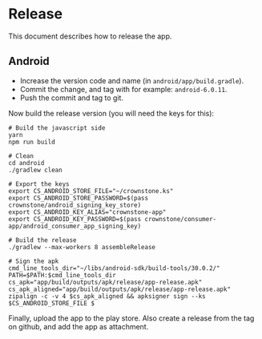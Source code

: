 # Release

This document describes how to release the app.

## Android

- Increase the version code and name (in `android/app/build.gradle`).
- Commit the change, and tag with for example: `android-6.0.11`.
- Push the commit and tag to git.

Now build the release version (you will need the keys for this):

```
# Build the javascript side
yarn
npm run build

# Clean
cd android
./gradlew clean

# Export the keys
export CS_ANDROID_STORE_FILE="~/crownstone.ks"
export CS_ANDROID_STORE_PASSWORD=$(pass crownstone/android_signing_key_store)
export CS_ANDROID_KEY_ALIAS="crownstone-app"
export CS_ANDROID_KEY_PASSWORD=$(pass crownstone/consumer-app/android_consumer_app_signing_key)

# Build the release
./gradlew --max-workers 8 assembleRelease

# Sign the apk
cmd_line_tools_dir="~/libs/android-sdk/build-tools/30.0.2/"
PATH=$PATH:$cmd_line_tools_dir
cs_apk="app/build/outputs/apk/release/app-release.apk"
cs_apk_aligned="app/build/outputs/apk/release/app-release.apk"
zipalign -c -v 4 $cs_apk_aligned && apksigner sign --ks $CS_ANDROID_STORE_FILE $
```

Finally, upload the app to the play store.
Also create a release from the tag on github, and add the app as attachment.
